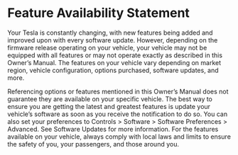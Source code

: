 # Feature Availability Statement

Your Tesla is constantly changing, with new features being added and improved upon with every software update. However, depending on the firmware release operating on your vehicle, your vehicle may not be equipped with all features or may not operate exactly as described in this Owner’s Manual. The features on your vehicle vary depending on market region, vehicle configuration, options purchased, software updates, and more.

Referencing options or features mentioned in this Owner’s Manual does not guarantee they are available on your specific vehicle. The best way to ensure you are getting the latest and greatest features is update your vehicle’s software as soon as you receive the notification to do so. You can also set your preferences to Controls > Software > Software Preferences > Advanced. See Software Updates for more information. For the features available on your vehicle, always comply with local laws and limits to ensure the safety of you, your passengers, and those around you.